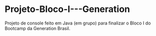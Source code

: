 # Projeto-Bloco-I---Generation
Projeto de console feito em Java (em grupo) para finalizar o Bloco I do Bootcamp da Generation Brasil.
